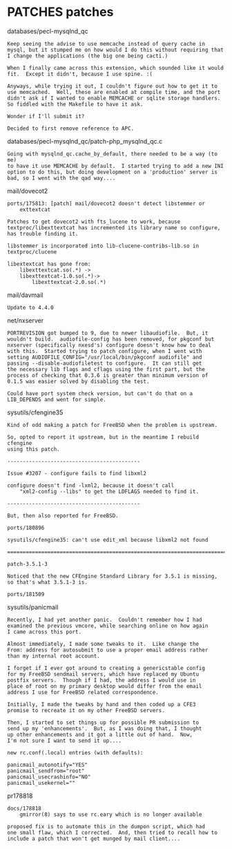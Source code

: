 PATCHES
patches
=======
databases/pecl-mysqlnd_qc

	Keep seeing the advise to use memcache instead of query cache in
	mysql, but it stumped me on how would I do this without requiring that
	I change the applications (the big one being cacti.)

	When I finally came across this extension, which sounded like it would
	fit.  Except it didn't, because I use spine. :(

	Anyways, while trying it out, I couldn't figure out how to get it to
	use memcached.  Well, these are enabled at compile time, and the port
	didn't ask if I wanted to enable MEMCACHE or sqlite storage handlers.
	So fiddled with the Makefile to have it ask.

	Wonder if I'll submit it?

	Decided to first remove reference to APC.

databases/pecl-mysqlnd_qc/patch-php_mysqlnd_qc.c

	Going with mysqlnd_qc.cache_by_default, there needed to be a way (to me)
	to have it use MEMCACHE by default.  I started trying to add a new INI
	option to do this, but doing development on a 'production' server is
	bad, so I went with the qad way....

mail/dovecot2

	ports/175813: [patch] mail/dovecot2 doesn't detect libstemmer or
		exttextcat

	Patches to get dovecot2 with fts_lucene to work, because
	textproc/libexttextcat has incremented its library name so configure,
	has trouble finding it.

	libstemmer is incorporated into lib-clucene-contribs-lib.so in
	textproc/clucene

	libextextcat has gone from:
	    libexttextcat.so(.*) ->
		libexttextcat-1.0.so(.*)->
			libexttextcat-2.0.so(.*)

mail/davmail

	Update to 4.4.0

net/nxserver

	PORTREVISION got bumped to 9, due to newer libaudiofile.  But, it
	wouldn't build.  audiofile-config has been removed, for pkgconf but
	nxserver (specifically nxesd's) configure doesn't know how to deal
	with this.  Started trying to patch configure, when I went with
	setting AUDIOFILE_CONFIG="/usr/local/bin/pkgconf audiofile" and
	passing --disable-audiofiletest to configure.  It can still get
	the necessary lib flags and cflags using the first part, but the
	process of checking that 0.3.6 is greater than minimum version of
	0.1.5 was easier solved by disabling the test.

	Could have port system check version, but can't do that on a 
	LIB_DEPENDS and went for simple.

sysutils/cfengine35

	Kind of odd making a patch for FreeBSD when the problem is upstream.
	
	So, opted to report it upstream, but in the meantime I rebuild cfengine
	using this patch.

	-------------------------------------------

	Issue #3207 - configure fails to find libxml2

	configure doesn't find -lxml2, because it doesn't call
		"xml2-config --libs" to get the LDFLAGS needed to find it.

	-------------------------------------------

	But, then also reported for FreeBSD.

	ports/180896

	sysutils/cfengine35: can't use edit_xml because libxml2 not found

	========================================================================

	patch-3.5.1-3

	Noticed that the new CFEngine Standard Library for 3.5.1 is missing,
	so that's what 3.5.1-3 is.

	ports/181509

sysutils/panicmail

	Recently, I had yet another panic.  Couldn't remember how I had
	examined the previous vmcore, while searching online on how again
	I came across this port.

	Almost immediately, I made some tweaks to it.  Like change the
	From: address for autosubmit to use a proper email address rather
	than my internal root account.

	I forget if I ever got around to creating a genericstable config
	for my FreeBSD sendmail servers, which have replaced my Ubuntu
	postfix servers.  Though if I had, the address I would use in
	place of root on my primary desktop would differ from the email
	address I use for FreeBSD related correspondence.
	
	Initially, I made the tweaks by hand and then coded up a CFE3
	promise to recreate it on my other FreeBSD servers.

	Then, I started to set things up for possible PR submission to
	send up my 'enhancements'.  But, as I was doing that, I thought
	up other enhancements and it got a little out of hand.  Now,
	I'm not sure I want to send it up....

	new rc.conf(.local) entries (with defaults):

	panicmail_autonotify="YES"
	panicmail_sendfrom="root"
	panicmail_usecrashinfo="NO"
	panicmail_usekernel=""

pr178818

	docs/178818 
		gmirror(8) says to use rc.eary which is no longer available

	proposed fix is to automate this in the dumpon script, which had
	one small flaw, which I corrected.  And, then tried to recall how to
	include a patch that won't get munged by mail client....


